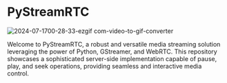 # PyStreamRTC
![2024-07-1700-28-33-ezgif com-video-to-gif-converter](https://github.com/user-attachments/assets/0868f257-125d-4f2d-8b6b-8d8eb89b053f)

Welcome to PyStreamRTC, a robust and versatile media streaming solution leveraging the power of Python, GStreamer, and WebRTC. 
This repository showcases a sophisticated server-side implementation capable of pause, play, and seek operations, providing seamless and interactive media control.
